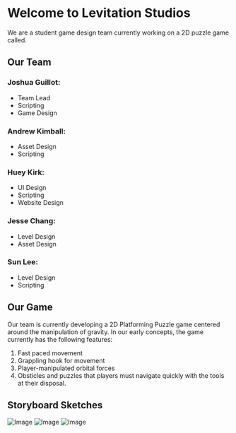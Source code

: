 # Welcome to Levitation Studios

We are a student game design team currently working on a 2D puzzle game called.

## Our Team
  
### Joshua Guillot:
  - Team Lead
  - Scripting
  - Game Design
  
### Andrew Kimball:
  - Asset Design
  - Scripting
  
### Huey Kirk:
  - UI Design
  - Scripting
  - Website Design

### Jesse Chang: 
  - Level Design
  - Asset Design
  
### Sun Lee:
  - Level Design
  - Scripting
  
## Our Game
  
Our team is currently developing a 2D Platforming Puzzle game centered around the manipulation of gravity. In our early concepts, the game currently has the following features:
  
  1. Fast paced movement
  2. Grappling hook for movement
  3. Player-manipulated orbital forces
  4. Obsticles and puzzles that players must navigate quickly with the tools at their disposal.
  
## Storyboard Sketches
  
![Image](https://i.imgur.com/j9KjbhH.jpeg)
![Image](https://i.imgur.com/ZDldlS2.jpeg)
![Image](https://i.imgur.com/jSpNNEJ.jpeg)


